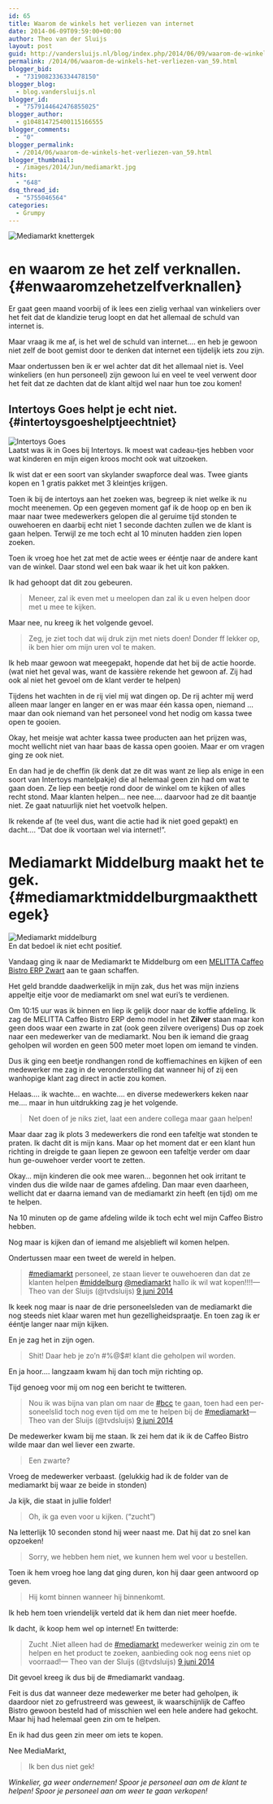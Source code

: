 ```yaml
---
id: 65
title: Waarom de winkels het verliezen van internet
date: 2014-06-09T09:59:00+00:00
author: Theo van der Sluijs
layout: post
guid: http://vandersluijs.nl/blog/index.php/2014/06/09/waarom-de-winkels-het-verliezen-van_59/
permalink: /2014/06/waarom-de-winkels-het-verliezen-van_59.html
blogger_bid:
  - "7319082336334478150"
blogger_blog:
  - blog.vandersluijs.nl
blogger_id:
  - "7579144642476855025"
blogger_author:
  - g104814725400115166555
blogger_comments:
  - "0"
blogger_permalink:
  - /2014/06/waarom-de-winkels-het-verliezen-van_59.html
blogger_thumbnail:
  - /images/2014/Jun/mediamarkt.jpg
hits:
  - "648"
dsq_thread_id:
  - "5755046564"
categories:
  - Grumpy
---
```

![Mediamarkt knettergek](https://vandersluijs.resultants-e.nl/2014/Jun/mediamarkt.jpg)

# en waarom ze het zelf verknallen. {#enwaaromzehetzelfverknallen}

Er gaat geen maand voorbij of ik lees een zielig verhaal van winkeliers over het feit dat de klandizie terug loopt en dat het allemaal de schuld van internet is.

Maar vraag ik me af, is het wel de schuld van internet&#8230;. en heb je gewoon niet zelf de boot gemist door te denken dat internet een tijdelijk iets zou zijn.

Maar ondertussen ben ik er wel achter dat dit het allemaal niet is. Veel winkeliers (en hun personeel) zijn gewoon lui en veel te veel verwent door het feit dat ze dachten dat de klant altijd wel naar hun toe zou komen!

## Intertoys Goes helpt je echt niet. {#intertoysgoeshelptjeechtniet}

![Intertoys Goes](https://vandersluijs.resultants-e.nl/2014/Jun/intertoys_goes.jpg)  
Laatst was ik in Goes bij Intertoys. Ik moest wat cadeau-tjes hebben voor wat kinderen en mijn eigen kroos mocht ook wat uitzoeken.

Ik wist dat er een soort van skylander swapforce deal was. Twee giants kopen en 1 gratis pakket met 3 kleintjes krijgen.

Toen ik bij de intertoys aan het zoeken was, begreep ik niet welke ik nu mocht meenemen. Op een gegeven moment gaf ik de hoop op en ben ik maar naar twee medewerkers gelopen die al geruime tijd stonden te ouwehoeren en daarbij echt niet 1 seconde dachten zullen we de klant is gaan helpen. Terwijl ze me toch echt al 10 minuten hadden zien lopen zoeken.

Toen ik vroeg hoe het zat met de actie wees er ééntje naar de andere kant van de winkel. Daar stond wel een bak waar ik het uit kon pakken. 

Ik had gehoopt dat dit zou gebeuren. 

> Meneer, zal ik even met u meelopen dan zal ik u even helpen door met u mee te kijken.

Maar nee, nu kreeg ik het volgende gevoel.

> Zeg, je ziet toch dat wij druk zijn met niets doen! Donder ff lekker op, ik ben hier om mijn uren vol te maken.

Ik heb maar gewoon wat meegepakt, hopende dat het bij de actie hoorde. (wat niet het geval was, want de kassière rekende het gewoon af. Zij had ook al niet het gevoel om de klant verder te helpen)

Tijdens het wachten in de rij viel mij wat dingen op. De rij achter mij werd alleen maar langer en langer en er was maar één kassa open, niemand &#8230; maar dan ook niemand van het personeel vond het nodig om kassa twee open te gooien.

Okay, het meisje wat achter kassa twee producten aan het prijzen was, mocht wellicht niet van haar baas de kassa open gooien. Maar er om vragen ging ze ook niet.

En dan had je de cheffin (ik denk dat ze dit was want ze liep als enige in een soort van Intertoys mantelpakje) die al helemaal geen zin had om wat te gaan doen. Ze liep een beetje rond door de winkel om te kijken of alles recht stond. Maar klanten helpen&#8230; nee nee&#8230;. daarvoor had ze dit baantje niet. Ze gaat natuurlijk niet het voetvolk helpen.

Ik rekende af (te veel dus, want die actie had ik niet goed gepakt) en dacht&#8230;. &#8220;Dat doe ik voortaan wel via internet!&#8221;.

# Mediamarkt Middelburg maakt het te gek. {#mediamarktmiddelburgmaakthettegek}

![Mediamarkt middelburg](https://vandersluijs.resultants-e.nl/2014/Jun/mediamarkt_middelburg.jpg)  
En dat bedoel ik niet echt positief.

Vandaag ging ik naar de Mediamarkt te Middelburg om een [MELITTA Caffeo Bistro ERP Zwart](http://www.mediamarkt.nl/mcs/product/MELITTA-Caffeo-Bistro-ERP-Zwart,10259,483033,247247.html?langId=-11) aan te gaan schaffen.

Het geld brandde daadwerkelijk in mijn zak, dus het was mijn inziens appeltje eitje voor de mediamarkt om snel wat euri&#8217;s te verdienen.

Om 10:15 uur was ik binnen en liep ik gelijk door naar de koffie afdeling. Ik zag de MELITTA Caffeo Bistro ERP demo model in het **Zilver** staan maar kon geen doos waar een zwarte in zat (ook geen zilvere overigens) Dus op zoek naar een medewerker van de mediamarkt. Nou ben ik iemand die graag geholpen wil worden en geen 500 meter moet lopen om iemand te vinden.

Dus ik ging een beetje rondhangen rond de koffiemachines en kijken of een medewerker me zag in de veronderstelling dat wanneer hij of zij een wanhopige klant zag direct in actie zou komen.

Helaas&#8230;. ik wachte&#8230; en wachte&#8230;. en diverse medewerkers keken naar me&#8230;. maar in hun uitdrukking zag je het volgende.

> Net doen of je niks ziet, laat een andere collega maar gaan helpen!

Maar daar zag ik plots 3 medewerkers die rond een tafeltje wat stonden te praten. Ik dacht dit is mijn kans. Maar op het moment dat er een klant hun richting in dreigde te gaan liepen ze gewoon een tafeltje verder om daar hun ge-ouwehoer verder voort te zetten.

Okay&#8230; mijn kinderen die ook mee waren&#8230; begonnen het ook irritant te vinden dus die wilde naar de games afdeling. Dan maar even daarheen, wellicht dat er daarna iemand van de mediamarkt zin heeft (en tijd) om me te helpen.

Na 10 minuten op de game afdeling wilde ik toch echt wel mijn Caffeo Bistro hebben.

Nog maar is kijken dan of iemand me alsjeblieft wil komen helpen.

Ondertussen maar een tweet de wereld in helpen.

<blockquote class="twitter-tweet" lang="nl">
  <p>
    <a href="https://twitter.com/search?q=%23mediamarkt&src=hash">#mediamarkt</a> personeel, ze staan liever te ouwehoeren dan dat ze klanten helpen <a href="https://twitter.com/search?q=%23middelburg&src=hash">#middelburg</a> <a href="https://twitter.com/mediamarkt">@mediamarkt</a> hallo ik wil wat kopen!!!!&mdash; Theo van der Sluijs (@tvdsluijs) <a href="https://twitter.com/tvdsluijs/statuses/475913145144598528">9 juni 2014</a>
  </p>
</blockquote>

Ik keek nog maar is naar de drie personeelsleden van de mediamarkt die nog steeds niet klaar waren met hun gezelligheidspraatje. En toen zag ik er ééntje langer naar mijn kijken.

En je zag het in zijn ogen.

> Shit! Daar heb je zo&#8217;n #%@$#! klant die geholpen wil worden.

En ja hoor&#8230;. langzaam kwam hij dan toch mijn richting op.

Tijd genoeg voor mij om nog een bericht te twitteren.

<blockquote class="twitter-tweet" lang="nl">
  <p>
    Nou ik was bijna van plan om naar de <a href="https://twitter.com/search?q=%23bcc&src=hash">#bcc</a> te gaan, toen had een personeelslid toch nog even tijd om me te helpen bij de <a href="https://twitter.com/search?q=%23mediamarkt&src=hash">#mediamarkt</a>&mdash; Theo van der Sluijs (@tvdsluijs) <a href="https://twitter.com/tvdsluijs/statuses/475918062613725184">9 juni 2014</a>
  </p>
</blockquote>

De medewerker kwam bij me staan. Ik zei hem dat ik ik de Caffeo Bistro wilde maar dan wel liever een zwarte.

> Een zwarte?

Vroeg de medewerker verbaast. (gelukkig had ik de folder van de mediamarkt bij waar ze beide in stonden)

Ja kijk, die staat in jullie folder!

> Oh, ik ga even voor u kijken. (&#8220;zucht&#8221;)

Na letterlijk 10 seconden stond hij weer naast me. Dat hij dat zo snel kan opzoeken!

> Sorry, we hebben hem niet, we kunnen hem wel voor u bestellen.

Toen ik hem vroeg hoe lang dat ging duren, kon hij daar geen antwoord op geven.

> Hij komt binnen wanneer hij binnenkomt.

Ik heb hem toen vriendelijk verteld dat ik hem dan niet meer hoefde.

Ik dacht, ik koop hem wel op internet! En twitterde: 

<blockquote class="twitter-tweet" lang="nl">
  <p>
    Zucht .Niet alleen had de <a href="https://twitter.com/search?q=%23mediamarkt&src=hash">#mediamarkt</a> medewerker weinig zin om te helpen en het product te zoeken, aanbieding ook nog eens niet op voorraad!&mdash; Theo van der Sluijs (@tvdsluijs) <a href="https://twitter.com/tvdsluijs/statuses/475918830855024640">9 juni 2014</a>
  </p>
</blockquote>

Dit gevoel kreeg ik dus bij de #mediamarkt vandaag. 



Feit is dus dat wanneer deze medewerker me beter had geholpen, ik daardoor niet zo gefrustreerd was geweest, ik waarschijnlijk de Caffeo Bistro gewoon besteld had of misschien wel een hele andere had gekocht. Maar hij had helemaal geen zin om te helpen.

En ik had dus geen zin meer om iets te kopen.

Nee MediaMarkt,

> Ik ben dus niet gek!

_Winkelier, ga weer ondernemen! Spoor je personeel aan om de klant te helpen! Spoor je personeel aan om weer te gaan verkopen!_